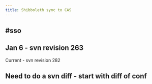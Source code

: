 ```yaml
---
title: Shibboleth sync to CAS
---
```


## #sso

## Jan 6 - svn revision 263
Current - svn revision 282
## Need to do a svn diff - start with diff of conf
